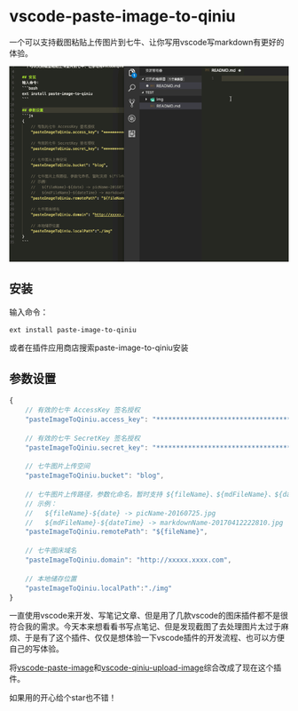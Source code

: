 # vscode-paste-image-to-qiniu

一个可以支持截图粘贴上传图片到七牛、让你写用vscode写markdown有更好的体验。

![screenshot](./screenshot/screenshot.gif)

## 安装
输入命令：
```bash
ext install paste-image-to-qiniu
```
或者在插件应用商店搜索paste-image-to-qiniu安装

## 参数设置
```js
{
    // 有效的七牛 AccessKey 签名授权
    "pasteImageToQiniu.access_key": "*****************************************",

    // 有效的七牛 SecretKey 签名授权
    "pasteImageToQiniu.secret_key": "*****************************************",

    // 七牛图片上传空间
    "pasteImageToQiniu.bucket": "blog",

    // 七牛图片上传路径，参数化命名，暂时支持 ${fileName}、${mdFileName}、${date}、${dateTime}
    // 示例：
    //   ${fileName}-${date} -> picName-20160725.jpg
    //   ${mdFileName}-${dateTime} -> markdownName-20170412222810.jpg
    "pasteImageToQiniu.remotePath": "${fileName}",

    // 七牛图床域名
    "pasteImageToQiniu.domain": "http://xxxxx.xxxx.com",

    // 本地储存位置
    "pasteImageToQiniu.localPath":"./img"
}
```

一直使用vscode来开发、写笔记文章、但是用了几款vscode的图床插件都不是很符合我的需求。今天本来想看看书写点笔记、但是发现截图了去处理图片太过于麻烦、于是有了这个插件、仅仅是想体验一下vscode插件的开发流程、也可以方便自己的写体验。

将[vscode-paste-image](https://github.com/mushanshitiancai/vscode-paste-image)和[vscode-qiniu-upload-image](https://github.com/yscoder/vscode-qiniu-upload-image)综合改成了现在这个插件。

如果用的开心给个star也不错！